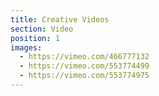 ```yaml
---
title: Creative Videos
section: Video
position: 1
images:
  - https://vimeo.com/466777132
  - https://vimeo.com/553774499
  - https://vimeo.com/553774975
---
```

